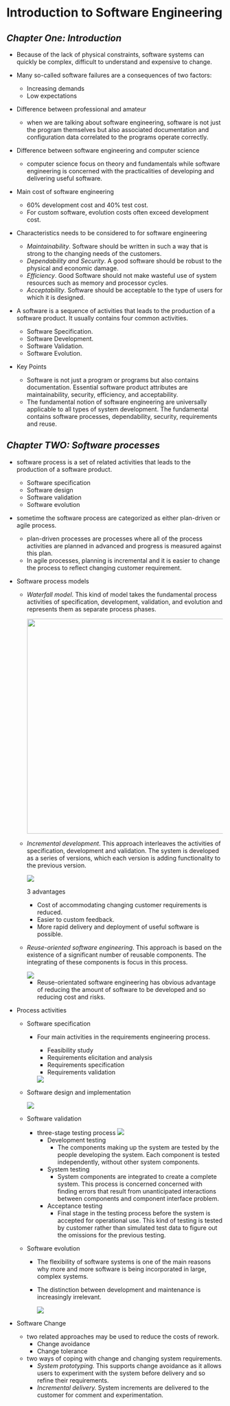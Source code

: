 # Introduction to Software Engineering

## *Chapter One: Introduction*

- Because of the lack of physical constraints, software systems can quickly be complex, difficult to understand and expensive to change.
- Many so-called software failures are a consequences of two factors:
    - Increasing demands
    - Low expectations

- Difference between professional and amateur
    - when we are talking about software engineering, software is not just the program themselves but also associated documentation and configuration data correlated to the programs operate correctly.

- Difference between software engineering and computer science
    - computer science focus on theory and fundamentals while software engineering is concerned with the practicalities of developing and delivering useful software.

- Main cost of software engineering
    - 60% development cost and 40% test cost.
    - For custom software, evolution costs often exceed development cost.

- Characteristics needs to be considered to for software engineering
    - *Maintainability*. Software should be written in such a way that is strong to the changing needs of the customers.
    - *Dependability and Security*. A good software should be robust to the physical and economic damage.
    - *Efficiency*. Good Software should not make wasteful use of system resources such as memory and processor cycles.
    - *Acceptability*. Software should be acceptable to the type of users for which it is designed.


- A software is a sequence of activities that leads to the production of a software product. It usually contains four common activities.
    - Software Specification.
    - Software Development.
    - Software Validation.
    - Software Evolution.


- Key Points
    - Software is not just a program or programs but also contains documentation. Essential software product attributes are maintainability, security, efficiency, and acceptability.
    - The fundamental notion of software engineering are universally applicable to all types of system development. The fundamental contains software processes, dependability, security, requirements and reuse.

## *Chapter TWO: Software processes*

- software process is a set of related activities that leads to the production of a software product.
    - Software specification
    - Software design
    - Software validation
    - Software evolution

- sometime the software process are categorized as either plan-driven or agile process.
    - plan-driven processes are processes where all of the process activities are planned in advanced and progress is measured against this plan.
    - In agile processes, planning is incremental and it is easier to change the process to reflect changing customer requirement.


- Software process models
    - *Waterfall model*. This kind of model takes the fundamental process activities of specification, development, validation, and evolution and represents them as separate process phases.

        <img src="images/Waterfall.png" width="500">

    - *Incremental development*. This approach interleaves the activities of specification, development and validation. The system is developed as a series of versions, which each version is adding functionality to the previous version.
        
        <img src="images/Incremental.png">
        
        3 advantages
        - Cost of accommodating changing customer requirements is reduced.
        - Easier to custom feedback.
        - More rapid delivery and deployment of useful software is possible.


    - *Reuse-oriented software engineering*. This approach is based on the existence of a significant number of reusable components. The integrating of these components is focus in this process.

        <img src="images/Reuse.png">

        - Reuse-orientated software engineering has obvious advantage of reducing the amount of software to be developed and so reducing cost and risks.


- Process activities 
    - Software specification
        - Four main activities in the requirements engineering process.
            - Feasibility study
            - Requirements elicitation and analysis
            - Requirements specification
            - Requirements validation

            <img src="images/specification.png">

    - Software design and implementation
        
        <img src="images/software_design.png">

    
    - Software validation
        - three-stage testing process
            <img src="images/test_process.png">
            - Development testing
                - The components making up the system are tested by the people developing the system. Each component is tested independently, without other system components.
            - System testing
                - System components are integrated to create a complete system. This process is concerned concerned with finding errors that result from unanticipated interactions between components and component interface problem.
            - Acceptance testing
                - Final stage in the testing process before the system is accepted for operational use. This kind of testing is tested by customer rather than simulated test data to figure out the omissions for the previous testing.

    - Software evolution
        - The flexibility of software systems is one of the main reasons why more and more software is being incorporated in large, complex systems.
        - The distinction between development and maintenance is increasingly irrelevant.

            <img src="images/software_evolution.png">

- Software Change
    - two related approaches may be used to reduce the costs of rework.
        - Change avoidance
        - Change tolerance
    - two ways of coping with change and changing system requirements.
        - *System prototyping.* This supports change avoidance as it allows users to experiment with the system before delivery and so refine their requirements.
        - *Incremental delivery.* System increments are delivered to the customer for comment and experimentation.

        
